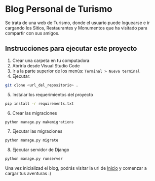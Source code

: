 # Blog Personal de Turismo

Se trata de una web de Turismo, donde el usuario puede loguearse e ir cargando los Sitios, Restaurantes y Monumentos que ha visitado para compartir con sus amigos.

## Instrucciones para ejecutar este proyecto

1. Crear una carpeta en tu computadora
2. Abrirla desde Visual Studio Code
3. Ir a la parte superior de los menús: `Terminal > Nueva terminal`
4. Ejecutar:
```bash
git clone <url_del_repositorio> .
```
5. Instalar los requerimientos del proyecto
```bash
pip install -r requirements.txt
```
6. Crear las migraciones
```bash
python manage.py makemigrations
```
7. Ejecutar las migraciones
```bash
python manage.py migrate
```
8. Ejecutar servidor de Django
```bash
python manage.py runserver
```

Una vez inicializad el blog, podrás visitar la url de [Inicio](http://127.0.0.1:8000/) y comenzar a cargar tus aventuras :) 
